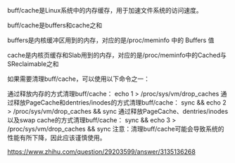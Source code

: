 buff/cache是Linux系统中的内存缓存，用于加速文件系统的访问速度。

buff/cache是buffers和cache之和

buffers是内核缓冲区用到的内存，对应的是/proc/meminfo 中的 Buffers 值

cache是内核页缓存和Slab用到的内存，对应的是/proc/meminfo中的Cached与SReclaimable之和


如果需要清理buff/cache，可以使用以下命令之一：

通过释放内存的方式清理buff/cache：
   echo 1 > /proc/sys/vm/drop_caches
通过释放PageCache和dentries/inodes的方式清理buff/cache：
   sync && echo 2 > /proc/sys/vm/drop_caches && sync
通过释放PageCache、dentries/inodes以及swap cache的方式清理buff/cache：
   sync && echo 3 > /proc/sys/vm/drop_caches && sync
注意：清理buff/cache可能会导致系统的性能有所下降，因此应该谨慎使用。








https://www.zhihu.com/question/29203599/answer/3135136268





